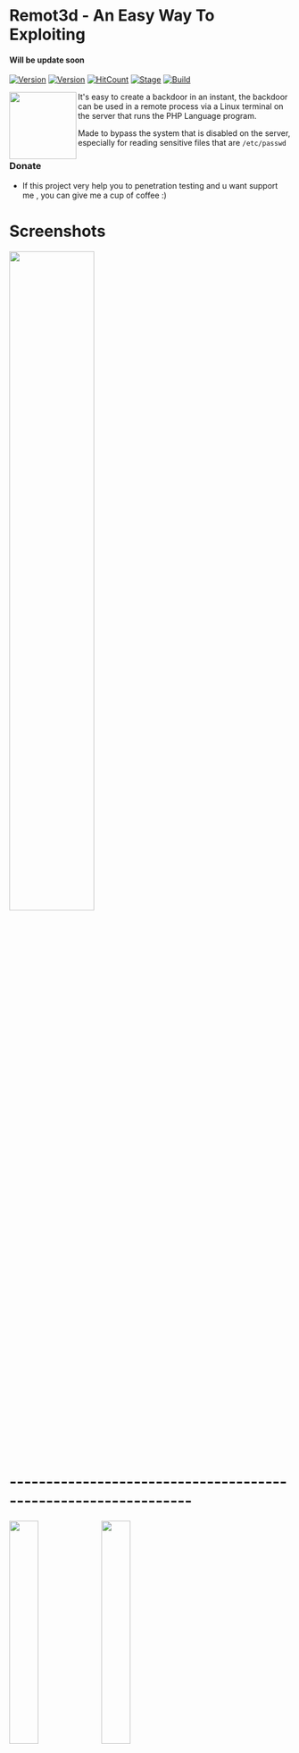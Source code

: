 
# Remot3d - An Easy Way To Exploiting 
#### Will be update soon

[![Version](https://img.shields.io/badge/Remot3d-v.1.4-brightgreen.svg?maxAge=259200)]()
[![Version](https://img.shields.io/badge/Codename-The-Baby-red.svg?maxAge=259200)]()
[![HitCount](http://hits.dwyl.io/KeepWannabe/Remot3d.svg)](http://hits.dwyl.io/KeepWannabe/Remot3d)
[![Stage](https://img.shields.io/badge/Release-Stable-brightgreen.svg)]()
[![Build](https://img.shields.io/badge/Supported_OS-Linux-red.svg)]()

<img align="left" width="120" height="120" src="https://avatars3.githubusercontent.com/u/31374361?s=460&v=4">

It's easy to create a backdoor in an instant, the backdoor can be used in a remote process via a Linux terminal on the server that runs the PHP Language program.

Made to bypass the system that is disabled on the server, especially for reading sensitive files that are ```/etc/passwd```

### Donate
- If this project very help you to penetration testing  and u want support me , you can give me a cup of coffee :)

# Screenshots
<img src="https://raw.githubusercontent.com/keepwannabe/Remot3d/master/screenshot/1.png" width="55%"></img>
# ---------------------------------------------------------------

<img src="https://raw.githubusercontent.com/keepwannabe/Remot3d/master/screenshot/2.png" width="32%"></img> <img src="https://raw.githubusercontent.com/keepwannabe/Remot3d/master/screenshot/3.png" width="32%"></img>

# List of Remot3d Functions

- Create backdoor for windows or linux servers (can run php file)

- Bypass disable function's with imap_open vulnerability

- Bypass read file ```/etc/passwd``` with cURL or Unique Logic Script's

- Generating Backdoor and can be remoted on Tools

- Some other fun stuff :)


## Getting Started
1. ```git clone https://github.com/KeepWannabe/Remot3d```
2. ```cd Remot3d```
3. ```chmod +x Remot3d.sh && ./Remot3d.sh```


## Linux operating systems we recommend :
- Linux mint (Ubuntu Based with Mate DE)
- Parrot 
- BackTrack 
- Backbox 
- DracOS
- IbisLinux



## Update Remot3d
- To update remot3d go to your Remot3d folder and execute :
```git pull && chmod +x Remot3d.sh && ./Remot3d.sh```


## Credits

### - Thanks to my god Allah
### >_ Bayu Fedra
### >_ Novran Fathir (a.k.a ZombieRoot)
### >_ Ardhana Resky (https://github.com/Ardzz)
### >_ Agus Setya R (a.k.a L0c4lh34rtz)
### >_ Edo -maland- (https://github.com/ScreetSec) < For always inspiring me !
### >_ IndoXploit - ZeroByte.ID - Eldersc0de Family and Much more !


## Found a Bug ?

- Submit new issue 


## ⭕️ Disclaimer

***Note: modifications, changes, or alterations to this sourcecode is acceptable, however,any public releases utilizing this code must be approved by writen this tool ( Abdi Prawira N ).***

